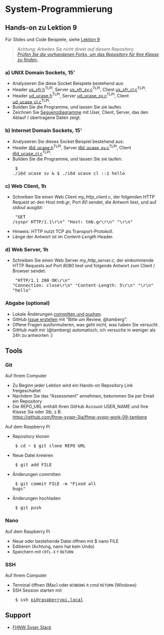 # System-Programmierung
## Hands-on zu Lektion 9
Für Slides und Code Beispiele, siehe [Lektion 9](../../../fhnw-syspr/blob/master/09/README.md)

> *Achtung: Arbeiten Sie nicht direkt auf diesem Repository.*<br/>
> *[Prüfen Sie die vorhandenen Forks, um das Repository für Ihre Klasse zu finden.](../../network/members)*

### a) UNIX Domain Sockets, 15'
* Analysieren Sie diese Socket Beispiele bestehend aus:
* Header [us_xfr.h](http://man7.org/tlpi/code/online/book/sockets/us_xfr.h.html)<sup>TLPI</sup>, Server [us_xfr_sv.c](http://man7.org/tlpi/code/online/book/sockets/us_xfr_sv.c.html)<sup>TLPI</sup>, Client [us_xfr_cl.c](http://man7.org/tlpi/code/online/book/sockets/us_xfr_cl.c.html)<sup>TLPI</sup>.
* Header [ud_ucase.h](http://man7.org/tlpi/code/online/book/sockets/ud_ucase.h.html)<sup>TLPI</sup>, Server [ud_ucase_sv.c](http://man7.org/tlpi/code/online/book/sockets/ud_ucase_sv.c.html)<sup>TLPI</sup>, Client [ud_ucase_cl.c](http://man7.org/tlpi/code/online/book/sockets/ud_ucase_cl.c.html)<sup>TLPI</sup>.
* Builden Sie die Programme, und lassen Sie sie laufen.
* Zeichnen Sie [Sequenzdiagramme](http://websequencediagrams.com) mit User, Client, Server, das den Ablauf / übertragene Daten zeigt.

### b) Internet Domain Sockets, 15'
* Analysieren Sie dieses Socket Beispiel bestehend aus:
* Header [i6d_ucase.h](http://man7.org/tlpi/code/online/book/sockets/i6d_ucase.h.html)<sup>TLPI</sup>, Server [i6d_ucase_sv.c](http://man7.org/tlpi/code/online/book/sockets/i6d_ucase_sv.c.html)<sup>TLPI</sup>, Client [i6d_ucase_cl.c](http://man7.org/tlpi/code/online/book/sockets/i6d_ucase_cl.c.html)<sup>TLPI</sup>.
* Builden Sie die Programme, und lassen Sie sie laufen:<pre>
    $ ./i6d_ucase_sv &
    $ ./i6d_ucase_cl ::1 hello</pre>

### c) Web Client, 1h
* Schreiben Sie einen Web Client _my_http_client.c_, der folgenden HTTP Request an den Host _tmb.gr_, Port _80_ sendet, die Antwort liest, und auf _stdout_ ausgibt:<pre>
    "GET /syspr HTTP/1.1\r\n"
    "Host: tmb.gr\r\n"
    "\r\n"</pre>
* Hinweis: HTTP nutzt TCP als Transport-Protokoll.
* Länge der Antwort ist im _Content-Length_ Header.

### d) Web Server, 1h
* Schreiben Sie einen Web Server _my_http_server.c_, der einkommende HTTP Requests auf Port _8080_ liest und folgende Antwort zum Client / Browser sendet:<pre>
    "HTTP/1.1 200 OK\r\n"
    "Connection: close\r\n"
    "Content-Length: 5\r\n"
    "\r\n"
    "hello"</pre>

### Abgabe (optional)
* Lokale Änderungen [committen und pushen](#git).
* GitHub [Issue erstellen](../../issues/new) mit "Bitte um Review, @tamberg".
* Offene Fragen ausformulieren, was geht nicht, was haben Sie versucht.
* GitHub mailt mir (@tamberg) automatisch, ich versuche in weniger als 24h zu antworten :)

## Tools
### Git
Auf Ihrem Computer
* Zu Beginn jeder Lektion wird ein Hands-on Repository Link freigeschaltet
* Nachdem Sie das "Assessment" annehmen, bekommen Sie per Email ein Repository
* Die REPO_URL enthält Ihren GitHub Account USER_NAME und Ihre Klasse 3ia oder 3ib, z.B.<br/>
            https://github.com/fhnw-syspr-3ia/fhnw-syspr-work-09-tamberg

Auf dem Raspberry Pi
* Repository klonen<pre>
    $ cd ~
    $ git clone REPO_URL</pre>
* Neue Datei kreieren<pre>
    $ git add FILE</pre>
* Änderungen committen<pre>
    $ git commit FILE -m "Fixed all bugs"</pre>
* Änderungen hochladen<pre>
    $ git push</pre>

### Nano
Auf dem Raspberry Pi
* Neue oder bestehende Datei öffnen mit $ nano FILE
* Editieren (Achtung, nano hat kein Undo)
* Speichern mit `CRTL-X` `Y` `RETURN`

### SSH
Auf Ihrem Computer
* Terminal öffnen (Mac) oder `WINDOWS` `R` cmd `RETURN` (Windows)
* SSH Session starten mit<pre>
    $ ssh pi@raspberrypi.local</pre>

## Support
- [FHNW Syspr Slack](https://fhnw-syspr.slack.com/)
